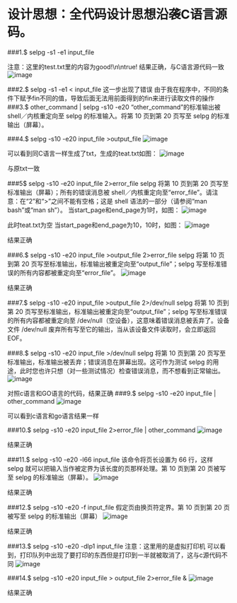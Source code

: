 设计思想：全代码设计思想沿袭C语言源码。
========

###1.$ selpg -s1 -e1 input_file
 
注意：这里的test.txt里的内容为good!\n\ntrue!
结果正确，与C语言源代码一致
![image](https://github.com/YlingMA/selpg/raw/master/image/1.png)

###2.$ selpg -s1 -e1 < input_file
这一步出现了错误
由于我在程序中，不同的条件下赋予fin不同的值，导致后面无法用前面得到的fin来进行读取文件的操作
###3.$ other_command | selpg -s10 -e20
“other_command”的标准输出被 shell／内核重定向至 selpg 的标准输入。将第 10 页到第 20 页写至 selpg 的标准输出（屏幕）。

###4.$ selpg -s10 -e20 input_file >output_file
 ![image](https://github.com/YlingMA/selpg/raw/master/image/4.png)

可以看到同C语言一样生成了txt，生成的teat.txt如图：
 ![image](https://github.com/YlingMA/selpg/raw/master/image/4.2.png)

与原txt一致

###5$ selpg -s10 -e20 input_file 2>error_file
selpg 将第 10 页到第 20 页写至标准输出（屏幕）；所有的错误消息被 shell／内核重定向至“error_file”。请注意：在“2”和“>”之间不能有空格；这是 shell 语法的一部分（请参阅“man bash”或“man sh”）。
当start_page和end_page为1时，如图：
  ![image](https://github.com/YlingMA/selpg/raw/master/image/5.1.png)

此时teat.txt为空
当start_page和end_page为10，10时，如图：
 ![image](https://github.com/YlingMA/selpg/raw/master/image/5.2.png)
 
结果正确


###6.$ selpg -s10 -e20 input_file >output_file 2>error_file
selpg 将第 10 页到第 20 页写至标准输出，标准输出被重定向至“output_file”；selpg 写至标准错误的所有内容都被重定向至“error_file”。
  ![image](https://github.com/YlingMA/selpg/raw/master/image/6.png)

结果正确

###7.$ selpg -s10 -e20 input_file >output_file 2>/dev/null
selpg 将第 10 页到第 20 页写至标准输出，标准输出被重定向至“output_file”；selpg 写至标准错误的所有内容都被重定向至 /dev/null（空设备），这意味着错误消息被丢弃了。设备文件 /dev/null 废弃所有写至它的输出，当从该设备文件读取时，会立即返回 EOF。

###8.$ selpg -s10 -e20 input_file >/dev/null
selpg 将第 10 页到第 20 页写至标准输出，标准输出被丢弃；错误消息在屏幕出现。这可作为测试 selpg 的用途，此时您也许只想（对一些测试情况）检查错误消息，而不想看到正常输出。
  ![image](https://github.com/YlingMA/selpg/raw/master/image/8.png)

对照c语言和GO语言的代码，结果正确
###9.$ selpg -s10 -e20 input_file | other_command
  ![image](https://github.com/YlingMA/selpg/raw/master/image/9.png)

可以看到c语言和go语言结果一样

###10.$ selpg -s10 -e20 input_file 2>error_file | other_command
  ![image](https://github.com/YlingMA/selpg/raw/master/image/10.png)

结果正确

###11.$ selpg -s10 -e20 -l66 input_file
该命令将页长设置为 66 行，这样 selpg 就可以把输入当作被定界为该长度的页那样处理。第 10 页到第 20 页被写至 selpg 的标准输出（屏幕）。
  ![image](https://github.com/YlingMA/selpg/raw/master/image/11.png)

结果正确

###12.$ selpg -s10 -e20 -f input_file
假定页由换页符定界。第 10 页到第 20 页被写至 selpg 的标准输出（屏幕）
  ![image](https://github.com/YlingMA/selpg/raw/master/image/12.png)

结果正确

###13.$ selpg -s10 -e20 -dlp1 input_file
注意：这里用的是虚拟打印机
可以看到，打印队列中出现了要打印的东西但是打印到一半就被取消了，这与c源代码不同
  ![image](https://github.com/YlingMA/selpg/raw/master/image/13.png)

###14.$ selpg -s10 -e20 input_file > output_file 2>error_file &
  ![image](https://github.com/YlingMA/selpg/raw/master/image/14.png)

结果正确


